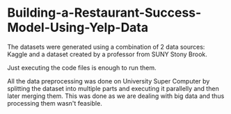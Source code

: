 # Building-a-Restaurant-Success-Model-Using-Yelp-Data

The datasets were generated using a combination of 2 data sources: Kaggle and a dataset created by a professor from SUNY Stony Brook.

Just executing the code files is enough to run them.

All the data preprocessing was done on University Super Computer by splitting the dataset into multiple parts and executing it parallelly and then later merging them. This was done as we are dealing with big data and thus processing them wasn't feasible.

